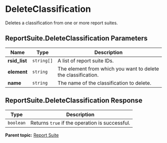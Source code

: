 # DeleteClassification

Deletes a classification from one or more report suites.

## ReportSuite.DeleteClassification Parameters

|Name|Type|Description|
|----|----|-----------|
| **rsid_list** | `string[]` | A list of report suite IDs.|
| **element** | `string` | The element from which you want to delete the classification. |
| **name** | `string` | The name of the classification to delete. |

## ReportSuite.DeleteClassification Response

| Type | Description |
|--------|---------------|
| `boolean` | Returns `true` if the operation is successful. |

**Parent topic:** [Report Suite](../../methods/report_suite/r_methods_reportsuite.md)

